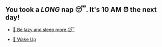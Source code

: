 ## You took a *LONG* nap 😴. It's 10 AM ⏰ the next day!

- [🦥 Be lazy and sleep more 😴](1-BCA.md)

- [🌅 Wake Up](../0/0.md)
